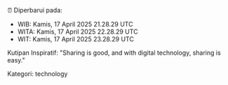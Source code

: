 ⏰ Diperbarui pada:
- WIB: Kamis, 17 April 2025 21.28.29 UTC
- WITA: Kamis, 17 April 2025 22.28.29 UTC
- WIT: Kamis, 17 April 2025 23.28.29 UTC

Kutipan Inspiratif:
"Sharing is good, and with digital technology, sharing is easy."


Kategori: technology

